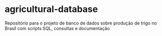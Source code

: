 # agricultural-database
Repositório para o projeto de banco de dados sobre produção de trigo no Brasil com scripts SQL, consultas e documentação
